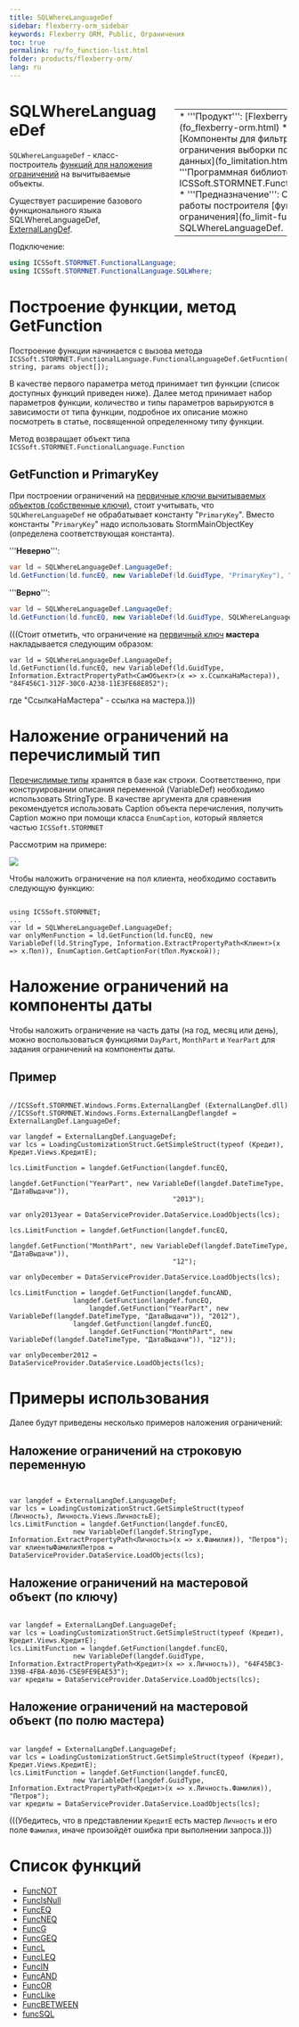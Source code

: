 ```yaml
---
title: SQLWhereLanguageDef
sidebar: flexberry-orm_sidebar
keywords: Flexberry ORM, Public, Ограничения
toc: true
permalink: ru/fo_function-list.html
folder: products/flexberry-orm/
lang: ru
---
```


<div style="margin:5px; padding-left:28px; float:right; width:40%; outline:1px solid white;">
<br>
<table border="0" width="100%" bgcolor="#6495ED">
<tbody><tr><td bgcolor="#FFFFFF">
* '''Продукт''': [Flexberry ORM](fo_flexberry-orm.html)
* '''Компонент''': [Компоненты для фильтрации и ограничения выборки получаемых данных](fo_limitation.html)
* '''Программная библиотека''': ICSSoft.STORMNET.FunctionalLanguage.dll.
* '''Предназначение''': Общее описание работы построителя [функций ограничения](fo_limit-function.html) SQLWhereLanguageDef.
</td>
</tr></tbody></table></a>
</div>

# SQLWhereLanguageDef
`SQLWhereLanguageDef` - класс-построитель [функций для наложения ограничений](fo_limit-function.html) на вычитываемые объекты.

Существует расширение базового функционального языка SQLWhereLanguageDef, [ExternalLangDef](fo_external-lang-def.html).

Подключение:
```cs
using ICSSoft.STORMNET.FunctionalLanguage;
using ICSSoft.STORMNET.FunctionalLanguage.SQLWhere;
```
# Построение функции, метод GetFunction
Построение функции начинается с вызова метода `ICSSoft.STORMNET.FunctionalLanguage.FunctionalLanguageDef.GetFucntion(string, params object[]);`

В качестве первого параметра метод принимает тип функции (список доступных функций приведен ниже). Далее метод принимает набор параметров функции, количество и типы параметров варьируются в зависимости от типа функции, подробное их описание можно посмотреть в статье, посвященной определенному типу функции.

Метод возвращает объект типа `ICSSoft.STORMNET.FunctionalLanguage.Function`

## GetFunction и PrimaryKey
При построении ограничений на [первичные ключи вычитываемых объектов (собственные ключи)](fo_primary-keys-objects.html), стоит учитывать, что `SQLWhereLanguageDef` не обрабатывает константу "`PrimaryKey`". Вместо константы "`PrimaryKey`" надо использовать StormMainObjectKey (определена соответствующая константа).

'''__Неверно__''':
```cs
var ld = SQLWhereLanguageDef.LanguageDef;
ld.GetFunction(ld.funcEQ, new VariableDef(ld.GuidType, "PrimaryKey"), "64F45BC3-339B-4FBA-A036-C5E9FE9EAE53");
```

'''__Верно__''':
```cs
var ld = SQLWhereLanguageDef.LanguageDef;
ld.GetFunction(ld.funcEQ, new VariableDef(ld.GuidType, SQLWhereLanguageDef.StormMainObjectKey), "64F45BC3-339B-4FBA-A036-C5E9FE9EAE53");
```

(((<msg type=note>Стоит отметить, что ограничение на [первичный ключ](fo_primary-keys-objects.html) __мастера__ накладывается следующим образом:
```
var ld = SQLWhereLanguageDef.LanguageDef;
ld.GetFunction(ld.funcEQ, new VariableDef(ld.GuidType, Information.ExtractPropertyPath<СамОбъект>(x => x.СсылкаНаМастера)), "84F456C1-312F-30C0-A238-11E3FE68E852");
```
где "СсылкаНаМастера" - ссылка на мастера.</msg>)))



# Наложение ограничений на перечислимый тип
[Перечислимые типы](enumerations.html) хранятся в базе как строки. Соответственно, при конструировании описания переменной (VariableDef) необходимо использовать StringType. В качестве аргумента для сравнения рекомендуется использовать Caption объекта перечисления, получить Caption можно при помощи класса `EnumCaption`, который является частью `ICSSoft.STORMNET`

Рассмотрим на примере:


![](/images/pages/img/page/FunctionList/Pol.PNG)

 
Чтобы наложить ограничение на пол клиента, необходимо составить следующую функцию:

```

using ICSSoft.STORMNET;
...
var ld = SQLWhereLanguageDef.LanguageDef;
var onlyMenFunction = ld.GetFunction(ld.funcEQ, new VariableDef(ld.StringType, Information.ExtractPropertyPath<Клиент>(x => x.Пол)), EnumCaption.GetCaptionFor(tПол.Мужской));
```


# Наложение ограничений на компоненты даты
Чтобы наложить ограничение на часть даты (на год, месяц или день), можно воспользоваться функциями `DayPart`, `MonthPart` и `YearPart` для задания ограничений на компоненты даты.


## Пример
```

//ICSSoft.STORMNET.Windows.Forms.ExternalLangDef (ExternalLangDef.dll)
//ICSSoft.STORMNET.Windows.Forms.ExternalLangDeflangdef = ExternalLangDef.LanguageDef;

var langdef = ExternalLangDef.LanguageDef;
var lcs = LoadingCustomizationStruct.GetSimpleStruct(typeof (Кредит), Кредит.Views.КредитE);

lcs.LimitFunction = langdef.GetFunction(langdef.funcEQ,
                                         langdef.GetFunction("YearPart", new VariableDef(langdef.DateTimeType, "ДатаВыдачи")),
                                         "2013");

var only2013year = DataServiceProvider.DataService.LoadObjects(lcs);

lcs.LimitFunction = langdef.GetFunction(langdef.funcEQ,
                                         langdef.GetFunction("MonthPart", new VariableDef(langdef.DateTimeType, "ДатаВыдачи")),
                                         "12");

var onlyDecember = DataServiceProvider.DataService.LoadObjects(lcs);

lcs.LimitFunction = langdef.GetFunction(langdef.funcAND,
                langdef.GetFunction(langdef.funcEQ, 
                    langdef.GetFunction("YearPart", new VariableDef(langdef.DateTimeType, "ДатаВыдачи")), "2012"),
                langdef.GetFunction(langdef.funcEQ, 
                    langdef.GetFunction("MonthPart", new VariableDef(langdef.DateTimeType, "ДатаВыдачи")), "12"));

var onlyDecember2012 = DataServiceProvider.DataService.LoadObjects(lcs);
```



# Примеры использования
Далее будут приведены несколько примеров наложения ограничений:

## Наложение ограничений на строковую переменную
```


var langdef = ExternalLangDef.LanguageDef;
var lcs = LoadingCustomizationStruct.GetSimpleStruct(typeof (Личность), Личность.Views.ЛичностьE);
lcs.LimitFunction = langdef.GetFunction(langdef.funcEQ,
	            new VariableDef(langdef.StringType, Information.ExtractPropertyPath<Личность>(x => x.Фамилия)), "Петров");
var клиентыФамилияПетров = DataServiceProvider.DataService.LoadObjects(lcs);
```



## Наложение ограничений на мастеровой объект (по ключу)
```

var langdef = ExternalLangDef.LanguageDef;
var lcs = LoadingCustomizationStruct.GetSimpleStruct(typeof (Кредит), Кредит.Views.КредитE);
lcs.LimitFunction = langdef.GetFunction(langdef.funcEQ,
	            new VariableDef(langdef.GuidType, Information.ExtractPropertyPath<Кредит>(x => x.Личность)), "64F45BC3-339B-4FBA-A036-C5E9FE9EAE53");
var кредиты = DataServiceProvider.DataService.LoadObjects(lcs);
```


## Наложение ограничений на мастеровой объект (по полю мастера)
```

var langdef = ExternalLangDef.LanguageDef;
var lcs = LoadingCustomizationStruct.GetSimpleStruct(typeof (Кредит), Кредит.Views.КредитE);
lcs.LimitFunction = langdef.GetFunction(langdef.funcEQ,
	            new VariableDef(langdef.GuidType, Information.ExtractPropertyPath<Кредит>(x => x.Личность.Фамилия)), "Петров");
var кредиты = DataServiceProvider.DataService.LoadObjects(lcs);
```

(((<msg type=important>Убедитесь, что в представлении `КредитE` есть мастер `Личность` и его поле `Фамилия`, иначе произойдёт ошибка при выполнении запроса.</msg>)))


# Список функций
* [FuncNOT](func-n-o-t.html)
* [FuncIsNull](func-is-null.html)
* [FuncEQ](func-e-q.html)
* [FuncNEQ](func-n-e-q.html)
* [FuncG](compare-functions.html)
* [FuncGEQ](compare-functions.html)
* [FuncL](compare-functions.html)
* [FuncLEQ](compare-functions.html)
* [FuncIN](func-i-n.html)
* [FuncAND](func-a-n-d.html)
* [FuncOR](func-o-r.html)
* [FuncLike](func-like.html)
* [FuncBETWEEN](func-between.html)
* [funcSQL](func-s-q-l.html)
